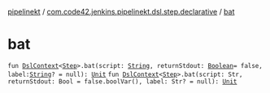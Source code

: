 [pipelinekt](../index.md) / [com.code42.jenkins.pipelinekt.dsl.step.declarative](index.md) / [bat](./bat.md)

# bat

`fun `[`DslContext`](../com.code42.jenkins.pipelinekt.dsl/-dsl-context/index.md)`<`[`Step`](../com.code42.jenkins.pipelinekt.core.step/-step/index.md)`>.bat(script: `[`String`](https://kotlinlang.org/api/latest/jvm/stdlib/kotlin/-string/index.html)`, returnStdout: `[`Boolean`](https://kotlinlang.org/api/latest/jvm/stdlib/kotlin/-boolean/index.html)` = false, label: `[`String`](https://kotlinlang.org/api/latest/jvm/stdlib/kotlin/-string/index.html)`? = null): `[`Unit`](https://kotlinlang.org/api/latest/jvm/stdlib/kotlin/-unit/index.html)
`fun `[`DslContext`](../com.code42.jenkins.pipelinekt.dsl/-dsl-context/index.md)`<`[`Step`](../com.code42.jenkins.pipelinekt.core.step/-step/index.md)`>.bat(script: Str, returnStdout: Bool = false.boolVar(), label: Str? = null): `[`Unit`](https://kotlinlang.org/api/latest/jvm/stdlib/kotlin/-unit/index.html)